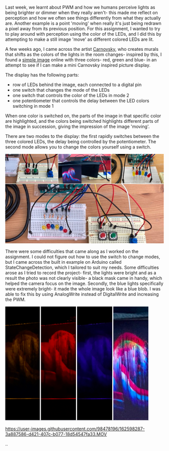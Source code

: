 Last week, we learnt about PWM and how we humans perceive lights as being brighter or dimmer when they really aren't- this made me reflect on perception and how we often see things differently from what they actually are. Another example is a point 'moving' when really it's just being redrawn a pixel away from its previous position. For this assignment, I wanted to try to play around with perception using the color of the LEDs, and I did this by attempting to make a still image 'move' as different colored LEDs are lit.

A few weeks ago, I came across the artist [Carnovsky](https://www.carnovsky.com/RGB.htm), who creates murals that shifts as the colors of the lights in the room changes- inspired by this, I found a [simple image](https://shortcut-art.de/wp-content/uploads/2019/01/nude_rgb-1024x707.jpg) online with three colors- red, green and blue- in an attempt to see if I can make a mini Carnovsky inspired picture display. 

The display has the following parts:
- row of LEDs behind the image, each connected to a digital pin
- one switch that changes the mode of the LEDs
- one switch that controls the color of the LEDs in mode 2
- one potentiometer that controls the delay between the LED colors switching in mode 1

When one color is switched on, the parts of the image in that specific color are highlighted, and the colors being switched highlights different parts of the image in succession, giving the impression of the image 'moving'. 

There are two modes to the display: the first rapidly switches between the three colored LEDs, the delay being controlled by the potentiometer. The second mode allows you to change the colors yourself using a switch.

![](photo.jpg) 

There were some difficulties that came along as I worked on the assignment. I could not figure out how to use the switch to change modes, but I came across the built in example on Arduino called StateChangeDetection, which I tailored to suit my needs. Some difficulties arose as I tried to record the project- first, the lights were bright and as a result the photo was not clearly visible- a black mask came in handy, which helped the camera focus on the image. Secondly, the blue lights specifically were extremely bright- it made the whole image look like a blue blob. I was able to fix this by using AnalogWrite instead of DigitalWrite and increasing the PWM.

![](display.png) 

https://user-images.githubusercontent.com/98478196/162598287-3a887586-d421-407c-b077-18d54547fa33.MOV











..
